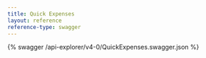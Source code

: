 ```yaml
---
title: Quick Expenses
layout: reference
reference-type: swagger
---
```




{% swagger /api-explorer/v4-0/QuickExpenses.swagger.json %}
